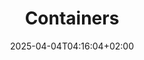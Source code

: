 ---
weight: 999
title: "Containers"
description: "[Docker](./containers/docker) • [OpenVZ](./containers/openvz) • [SolarisZones](./containers/solariszones)"
icon: "kubernetes"
icontype: "simple"
date: "2025-04-04T04:16:04+02:00"
lastmod: "2025-04-04T04:16:04+02:00"
toc: true
---